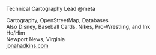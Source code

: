 Technical Cartography Lead @meta

Cartography, OpenStreetMap, Databases  
Also Disney, Baseball Cards, Nikes, Pro-Wrestling, and Ink  
He/Him  
Newport News, Virginia  
[jonahadkins.com](jonahadkins.com)
